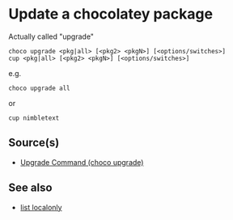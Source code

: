 ﻿# Update a chocolatey package

Actually called  "upgrade"

	choco upgrade <pkg|all> [<pkg2> <pkgN>] [<options/switches>]
	cup <pkg|all> [<pkg2> <pkgN>] [<options/switches>]

e.g.

	choco upgrade all

or

	cup nimbletext

## Source(s)

- [Upgrade Command (choco upgrade)](https://chocolatey.org/docs/commandsupgrade)

## See also

- [list localonly](../chocolatey/list_localonly.md)